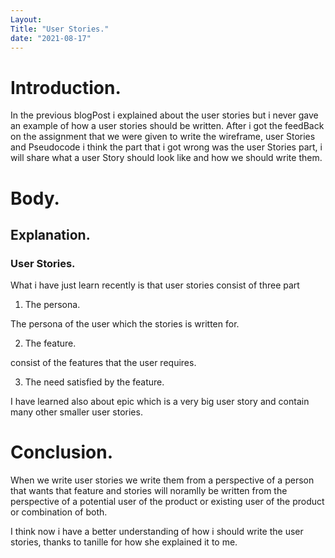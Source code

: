 ```yaml
---
Layout: 
Title: "User Stories."
date: "2021-08-17"
---
```


# Introduction.

In the previous blogPost i explained about the user stories but i never gave an example of how a user stories should be written. After i got the feedBack on the assignment that we were given to write the wireframe, user Stories and Pseudocode i think the part that i got wrong was the user Stories part, i will share what a user Story should look like and how we should write them.

# Body.

## Explanation.

### User Stories. 

What i have just learn recently is that user stories consist of three part

1. The persona.

The persona of the user which the stories is written for.

2. The feature.

consist of the features that the user requires.

3. The need satisfied by the feature.

I have learned also about epic which is a very big user story and contain many other smaller user stories. 

# Conclusion.

When we write user stories we write them from a perspective of a person that wants that feature and stories will noramlly be written from the perspective of a potential user of the product or existing user of the product or combination of both.

I think now i have a better understanding of how i should write the user stories, thanks to tanille for how she explained it to me.    